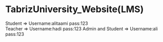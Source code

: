 # TabrizUniversity_Website(LMS)
 
 Student => Username:alitaami pass:123  
 Teacher => Username:hadi pass:123
 Admin and Student => Username:ali pass:123  
 
 

